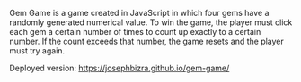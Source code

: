 Gem Game is a game created in JavaScript in which four gems have a randomly generated numerical value. To win the game, the player must click each gem a certain number of times to count up exactly to a certain number. If the count exceeds that number, the game resets and the player must try again.

Deployed version: https://josephbizra.github.io/gem-game/

